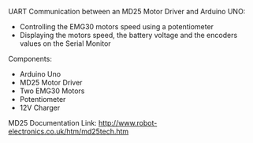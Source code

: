 UART Communication between an MD25 Motor Driver and Arduino UNO:
- Controlling the EMG30 motors speed using a potentiometer
- Displaying the motors speed, the battery voltage and the encoders values on the Serial Monitor


Components:
- Arduino Uno
- MD25 Motor Driver
- Two EMG30 Motors
- Potentiometer
- 12V Charger


MD25 Documentation Link: http://www.robot-electronics.co.uk/htm/md25tech.htm